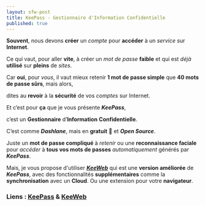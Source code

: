 ```yaml
---
layout: sfw-post
title: KeePass - Gestionnaire d'Information Confidentielle
published: true
---
```


**Souvent**, nous devons **créer** un *compte* pour **accéder** à un *service* sur **Internet**.

Ce qui vaut, pour aller **vite**, à créer un *mot de passe* **faible** et qui est *déjà* **utilisé** sur **pleins** de *sites*.

Car **oui**, pour *vous*, il vaut mieux retenir **1 mot de passe simple** que **40 mots de passe sûrs**, mais alors,

dites au **revoir** à la **sécurité** de vos *comptes* sur Internet.

Et c’est pour **ça** que je vous présente ***KeePass***,

c’est un **Gestionnaire** d’**Information** **Confidentielle**.

C’est comme ***Dashlane***, mais en **gratuit** 🤑 et ***Open Source***. 

Juste un **mot de passe compliqué** à *retenir* ou une **reconnaissance faciale** pour *accéder* à **tous vos mots de passes** *automatiquement* générés par ***KeePass***.

Mais, je vous propose d'utiliser [***KeeWeb***](https://KeeWeb.info) qui est une **version améliorée** de ***KeePass***, avec des fonctionnalités **supplémentaires** comme la **synchronisation** avec un **Cloud**. Ou une extension pour votre **navigateur**.

### Liens : [KeePass](https://keepass.info) & [KeeWeb](https://KeeWeb.info)
